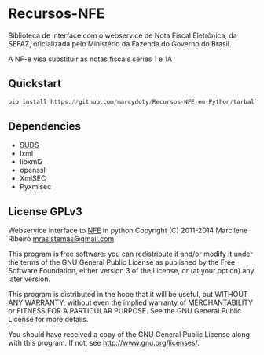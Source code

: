 Recursos-NFE
============

Biblioteca de interface com o webservice de Nota Fiscal Eletrônica,
da SEFAZ, oficializada pelo Ministério da Fazenda do Governo do
Brasil.

A NF-e visa substituir as notas fiscais séries 1 e 1A

Quickstart
----------

```python
pip install https://github.com/marcydoty/Recursos-NFE-em-Python/tarball/master
```

Dependencies
------------

- [SUDS](https://fedorahosted.org/suds/)
- lxml
- libxml2
- openssl
- XmlSEC
- Pyxmlsec


License GPLv3
-------
Webservice interface to [NFE](http://www.nfe.fazenda.gov.br) in python
Copyright (C) 2011-2014  Marcilene Ribeiro <mrasistemas@gmail.com>

This program is free software: you can redistribute it and/or modify
it under the terms of the GNU General Public License as published by
the Free Software Foundation, either version 3 of the License, or
(at your option) any later version.

This program is distributed in the hope that it will be useful,
but WITHOUT ANY WARRANTY; without even the implied warranty of
MERCHANTABILITY or FITNESS FOR A PARTICULAR PURPOSE.  See the
GNU General Public License for more details.

You should have received a copy of the GNU General Public License
along with this program.  If not, see <http://www.gnu.org/licenses/>.
